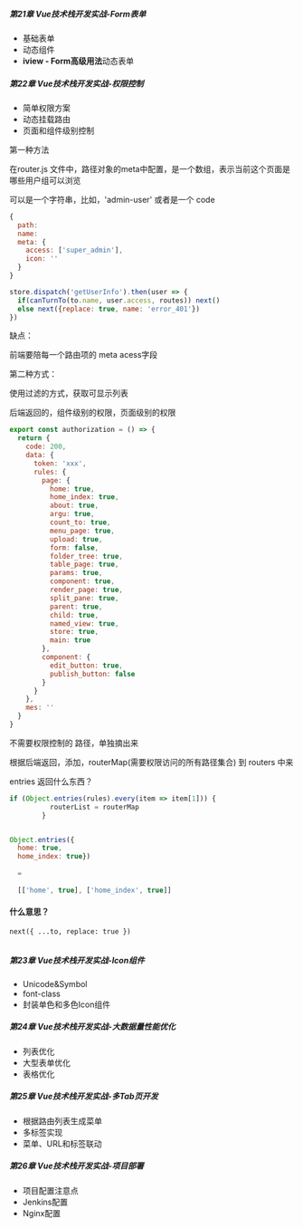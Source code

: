 ##### **第21章 Vue技术栈开发实战-Form表单**

- 基础表单
- 动态组件
- **iview - Form高级用法**动态表单

##### **第22章 Vue技术栈开发实战-权限控制**

- 简单权限方案
- 动态挂载路由
- 页面和组件级别控制



第一种方法

在router.js 文件中，路径对象的meta中配置，是一个数组，表示当前这个页面是哪些用户组可以浏览

可以是一个字符串，比如，'admin-user' 或者是一个 code 

```js
{
  path:
  name:
  meta: {
    access: ['super_admin'],
    icon: ''
  }
}

store.dispatch('getUserInfo').then(user => {
  if(canTurnTo(to.name, user.access, routes)) next()
  else next({replace: true, name: 'error_401'})
})
```

缺点：

前端要陪每一个路由项的 meta acess字段



第二种方式：

使用过滤的方式，获取可显示列表

后端返回的，组件级别的权限，页面级别的权限

```js
export const authorization = () => {
  return {
    code: 200,
    data: {
      token: 'xxx',
      rules: {
        page: {
          home: true,
          home_index: true,
          about: true,
          argu: true,
          count_to: true,
          menu_page: true,
          upload: true,
          form: false,
          folder_tree: true,
          table_page: true,
          params: true,
          component: true,
          render_page: true,
          split_pane: true,
          parent: true,
          child: true,
          named_view: true,
          store: true,
          main: true
        },
        component: {
          edit_button: true,
          publish_button: false
        }
      }
    },
    mes: ''
  }
}
```

不需要权限控制的 路径，单独摘出来

根据后端返回，添加，routerMap(需要权限访问的所有路径集合)  到 routers 中来



entries 返回什么东西？

```js
if (Object.entries(rules).every(item => item[1])) {
          routerList = routerMap
        }


Object.entries({
  home: true,
  home_index: true}) 
  
  =
  
  [['home', true], ['home_index', true]]
```



#### 什么意思？

```
next({ ...to, replace: true })


```





##### **第23章 Vue技术栈开发实战-Icon组件**

- Unicode&Symbol
- font-class
- 封装单色和多色Icon组件

##### **第24章 Vue技术栈开发实战-大数据量性能优化**

- 列表优化
- 大型表单优化
- 表格优化

##### **第25章 Vue技术栈开发实战-多Tab页开发**

- 根据路由列表生成菜单
- 多标签实现
- 菜单、URL和标签联动

##### **第26章 Vue技术栈开发实战-项目部署**

- 项目配置注意点
- Jenkins配置
- Nginx配置

